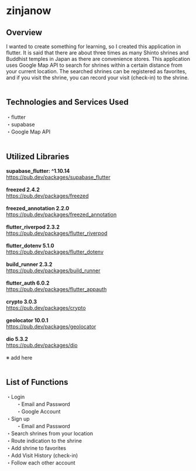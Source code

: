 # zinjanow

## Overview

I wanted to create something for learning, so I created this application in flutter. It is said that there are about three times as many Shinto shrines and Buddhist temples in Japan as there are convenience stores. This application uses Google Map API to search for shrines within a certain distance from your current location. The searched shrines can be registered as favorites, and if you visit the shrine, you can record your visit (check-in) to the shrine. <br />
<br />

## Technologies and Services Used

・flutter <br />
・supabase <br />
・Google Map API<br />
<br />

## Utilized Libraries
<b>supabase_flutter: ^1.10.14</b><br />
https://pub.dev/packages/supabase_flutter<br />
<br />
<b>freezed 2.4.2</b><br />
https://pub.dev/packages/freezed<br />
<br />
<b>freezed_annotation 2.2.0</b><br />
https://pub.dev/packages/freezed_annotation<br />
<br />
<b>flutter_riverpod 2.3.2</b><br />
https://pub.dev/packages/flutter_riverpod<br />
<br />
<b>flutter_dotenv 5.1.0</b><br />
https://pub.dev/packages/flutter_dotenv<br />
<br />
<b>build_runner 2.3.2</b><br />
https://pub.dev/packages/build_runner<br />
<br />
<b>flutter_auth 6.0.2</b><br />
https://pub.dev/packages/flutter_appauth<br />
<br />
<b>crypto 3.0.3</b><br />
https://pub.dev/packages/crypto<br />
<br />
<b>geolocator 10.0.1</b><br />
https://pub.dev/packages/geolocator<br />
<br />
<b>dio 5.3.2</b><br />
https://pub.dev/packages/dio<br />
<br />
※ add here<br />
<br />

## List of Functions

・Login <br />
　　・Email and Password <br />
　　・Google Account <br />
・Sign up <br />
　　・Email and Password <br />
・Search shrines from your location <br />
・Route indication to the shrine <br />
・Add shrine to favorites  <br />
・Add Visit History (check-in) <br />
・Follow each other account <br />
<br />